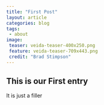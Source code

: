 ```yaml
---
title: "First Post"
layout: article
categories: blog
tags:
 - about
image:
 teaser: veida-teaser-400x250.png
 feature: veida-teaser-709x443.png 
 credit: "Brad Stimpson"
---
```


## This is our First entry
It is just a filler
